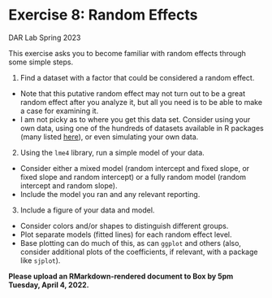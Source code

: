 Exercise 8: Random Effects
================
DAR Lab
Spring 2023

This exercise asks you to become familiar with random effects through
some simple steps.

1.  Find a dataset with a factor that could be considered a random
    effect.

<!-- end list -->

  - Note that this putative random effect may not turn out to be a great
    random effect after you analyze it, but all you need is to be able
    to make a case for examining it.
  - I am not picky as to where you get this data set. Consider using
    your own data, using one of the hundreds of datasets available in R
    packages (many listed
    [here](https://vincentarelbundock.github.io/Rdatasets/datasets.html)),
    or even simulating your own data.

<!-- end list -->

2.  Using the `lme4` library, run a simple model of your data.

<!-- end list -->

  - Consider either a mixed model (random intercept and fixed slope, or
    fixed slope and random intercept) or a fully random model (random
    intercept and random slope).
  - Include the model you ran and any relevant reporting.

<!-- end list -->

3.  Include a figure of your data and model.  

<!-- end list -->

  - Consider colors and/or shapes to distinguish different groups.
  - Plot separate models (fitted lines) for each random effect level.
  - Base plotting can do much of this, as can `ggplot` and others (also,
    consider additional plots of the coefficients, if relevant, with a
    package like `sjplot`).

**Please upload an RMarkdown-rendered document to Box by 5pm Tuesday, April 4, 2022.**
